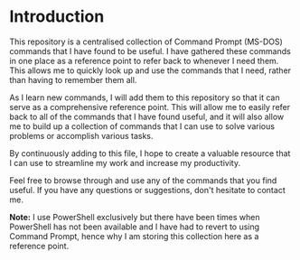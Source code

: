 # Introduction
This repository is a centralised collection of Command Prompt (MS-DOS) commands that I have found to be useful. I have gathered these commands in one place as a reference point to refer back to whenever I need them. This allows me to quickly look up and use the commands that I need, rather than having to remember them all.

As I learn new commands, I will add them to this repository so that it can serve as a comprehensive reference point. This will allow me to easily refer back to all of the commands that I have found useful, and it will also allow me to build up a collection of commands that I can use to solve various problems or accomplish various tasks.

By continuously adding to this file, I hope to create a valuable resource that I can use to streamline my work and increase my productivity.

Feel free to browse through and use any of the commands that you find useful. If you have any questions or suggestions, don't hesitate to contact me.

**Note:** I use PowerShell exclusively but there have been times when PowerShell has not been available and I have had to revert to using Command Prompt, hence why I am storing this collection here as a reference point.
